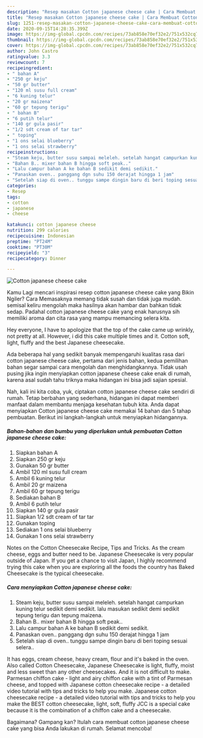 ```yaml
---
description: "Resep masakan Cotton japanese cheese cake | Cara Membuat Cotton japanese cheese cake Yang Sempurna"
title: "Resep masakan Cotton japanese cheese cake | Cara Membuat Cotton japanese cheese cake Yang Sempurna"
slug: 1251-resep-masakan-cotton-japanese-cheese-cake-cara-membuat-cotton-japanese-cheese-cake-yang-sempurna
date: 2020-09-15T14:28:35.399Z
image: https://img-global.cpcdn.com/recipes/73ab858e70ef32e2/751x532cq70/cotton-japanese-cheese-cake-foto-resep-utama.jpg
thumbnail: https://img-global.cpcdn.com/recipes/73ab858e70ef32e2/751x532cq70/cotton-japanese-cheese-cake-foto-resep-utama.jpg
cover: https://img-global.cpcdn.com/recipes/73ab858e70ef32e2/751x532cq70/cotton-japanese-cheese-cake-foto-resep-utama.jpg
author: John Castro
ratingvalue: 3.3
reviewcount: 7
recipeingredient:
- " bahan A"
- "250 gr keju"
- "50 gr butter"
- "120 ml susu full cream"
- "6 kuning telur"
- "20 gr maizena"
- "60 gr tepung terigu"
- " bahan B"
- "6 putih telur"
- "140 gr gula pasir"
- "1/2 sdt cream of tar tar"
- " toping"
- "1 ons selai blueberry"
- "1 ons selai strawberry"
recipeinstructions:
- "Steam keju, butter susu sampai meleleh. setelah hangat campurkan kuning telur sedikit demi sedikit. lalu masukan sedikit demi sedikit tepung terigu dan tepung maizena."
- "Bahan B.. mixer bahan B hingga soft peak.."
- "Lalu campur bahan A ke bahan B sedikit demi sedikit."
- "Panaskan oven.. panggang dgn suhu 150 derajat hingga 1 jam"
- "Setelah siap di oven.. tunggu sampe dingin baru di beri toping sesuai selera.."
categories:
- Resep
tags:
- cotton
- japanese
- cheese

katakunci: cotton japanese cheese 
nutrition: 299 calories
recipecuisine: Indonesian
preptime: "PT24M"
cooktime: "PT30M"
recipeyield: "3"
recipecategory: Dinner

---
```



![Cotton japanese cheese cake](https://img-global.cpcdn.com/recipes/73ab858e70ef32e2/751x532cq70/cotton-japanese-cheese-cake-foto-resep-utama.jpg)

Kamu Lagi mencari inspirasi resep cotton japanese cheese cake yang Bikin Ngiler? Cara Memasaknya memang tidak susah dan tidak juga mudah. semisal keliru mengolah maka hasilnya akan hambar dan bahkan tidak sedap. Padahal cotton japanese cheese cake yang enak harusnya sih memiliki aroma dan cita rasa yang mampu memancing selera kita.

Hey everyone, I have to apologize that the top of the cake came up wrinkly, not pretty at all. However, i did this cake multiple times and it. Cotton soft, light, fluffy and the best Japanese cheesecake.

Ada beberapa hal yang sedikit banyak mempengaruhi kualitas rasa dari cotton japanese cheese cake, pertama dari jenis bahan, kedua pemilihan bahan segar sampai cara mengolah dan menghidangkannya. Tidak usah pusing jika ingin menyiapkan cotton japanese cheese cake enak di rumah, karena asal sudah tahu triknya maka hidangan ini bisa jadi sajian spesial.


Nah, kali ini kita coba, yuk, ciptakan cotton japanese cheese cake sendiri di rumah. Tetap berbahan yang sederhana, hidangan ini dapat memberi manfaat dalam membantu menjaga kesehatan tubuh kita. Anda dapat menyiapkan Cotton japanese cheese cake memakai 14 bahan dan 5 tahap pembuatan. Berikut ini langkah-langkah untuk menyiapkan hidangannya.

<!--inarticleads1-->

##### Bahan-bahan dan bumbu yang diperlukan untuk pembuatan Cotton japanese cheese cake:

1. Siapkan  bahan A
1. Siapkan 250 gr keju
1. Gunakan 50 gr butter
1. Ambil 120 ml susu full cream
1. Ambil 6 kuning telur
1. Ambil 20 gr maizena
1. Ambil 60 gr tepung terigu
1. Sediakan  bahan B
1. Ambil 6 putih telur
1. Siapkan 140 gr gula pasir
1. Siapkan 1/2 sdt cream of tar tar
1. Gunakan  toping
1. Sediakan 1 ons selai blueberry
1. Gunakan 1 ons selai strawberry


Notes on the Cotton Cheesecake Recipe, Tips and Tricks. As the cream cheese, eggs and butter need to be. Japanese Cheesecake is very popular outside of Japan. If you get a chance to visit Japan, I highly recommend trying this cake when you are exploring all the foods the country has Baked Cheesecake is the typical cheesecake. 

<!--inarticleads2-->

##### Cara menyiapkan Cotton japanese cheese cake:

1. Steam keju, butter susu sampai meleleh. setelah hangat campurkan kuning telur sedikit demi sedikit. lalu masukan sedikit demi sedikit tepung terigu dan tepung maizena.
1. Bahan B.. mixer bahan B hingga soft peak..
1. Lalu campur bahan A ke bahan B sedikit demi sedikit.
1. Panaskan oven.. panggang dgn suhu 150 derajat hingga 1 jam
1. Setelah siap di oven.. tunggu sampe dingin baru di beri toping sesuai selera..


It has eggs, cream cheese, heavy cream, flour and it&#39;s baked in the oven. Also called Cotton Cheesecake, Japanese Cheesecake is light, fluffy, moist and less sweet than any other cheesecakes. And it is not difficult to make. Parmesan chiffon cake - light and airy chiffon cake with a tint of Parmesan cheese, and topped with Japanese cotton cheesecake recipe - a detailed video tutorial with tips and tricks to help you make. Japanese cotton cheesecake recipe - a detailed video tutorial with tips and tricks to help you make the BEST cotton cheesecake, light, soft, fluffy JCC is a special cake because it is the combination of a chiffon cake and a cheesecake. 

Bagaimana? Gampang kan? Itulah cara membuat cotton japanese cheese cake yang bisa Anda lakukan di rumah. Selamat mencoba!
